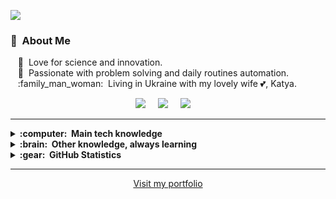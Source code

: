 <img src="images/svg/header.svg"></img>

### :space_invader: &nbsp;About Me

&nbsp;&nbsp;&nbsp;:seedling: &nbsp;Love for science and innovation.\
&nbsp;&nbsp;&nbsp;:heartbeat: &nbsp;Passionate with problem solving and daily routines automation.\
&nbsp;&nbsp;&nbsp;:family_man_woman: &nbsp;Living in Ukraine with my lovely wife :two_hearts:, Katya.

<p align="center">
  <a href="mailto:andreyvalenko@gmail.com?subject=Hi%20Andrii%20Valenko"><img src="https://img.shields.io/badge/gmail-%23D14836.svg?&style=for-the-badge&logo=gmail&logoColor=white" /></a>&nbsp;&nbsp;&nbsp;&nbsp;
  <a href="https://www.facebook.com/andrey.valenko/"><img src="https://img.shields.io/badge/facebook-%233B5998.svg?&style=for-the-badge&logo=facebook&logoColor=white" /></a>&nbsp;&nbsp;&nbsp;&nbsp;
  <a href="https://www.linkedin.com/in/andriivalenko/"><img src="https://img.shields.io/badge/linkedin-%230077B5.svg?&style=for-the-badge&logo=linkedin&logoColor=white" /></a>&nbsp;&nbsp;&nbsp;&nbsp;
</p>

<hr/>

<details>
  <summary><b>:computer: &nbsp;Main tech knowledge</b></summary>
  <br/>

![HTML5](https://img.shields.io/badge/HTML5-E34F26.svg?&style=flat&logo=html5&logoColor=white)&nbsp;
![CSS3](https://img.shields.io/badge/CSS3-%231572B6.svg?&style=flat&logo=css3&logoColor=white)&nbsp;
![SASS](https://img.shields.io/badge/SASS-CC6699.svg?&style=flat&logo=sass&logoColor=white)&nbsp;
![JavaScript](https://img.shields.io/badge/JAVASCRIPT-323330.svg?&style=flat&logo=javascript&logoColor=%23F7DF1E)&nbsp;
![TypeScript](https://img.shields.io/badge/TYPESCRIPT-%23007ACC.svg?&style=flat&logo=typescript&logoColor=white)&nbsp;\
![React](https://img.shields.io/badge/React-1c2c4c.svg?style=flat&logo=react&logoColor=61DBFB&style=for-the-badge)&nbsp;
![NextJs](https://img.shields.io/badge/Next.js-black.svg?style=flat&logo=next.js&logoColor=white&style=for-the-badge)&nbsp;
![REST API](https://img.shields.io/badge/REST-02569B.svg?&style=flat&logo=rest&logoColor=white)&nbsp;
![NodeJS](https://img.shields.io/badge/NODEJS-339933.svg?&style=flat&logo=node.js&logoColor=white)&nbsp;
![NestJS](https://img.shields.io/badge/NestJs-000.svg?style=flat&logo=nestjs&logoColor=red&style=f)&nbsp;
![MongoDB](https://img.shields.io/badge/MONGODB-47A248.svg?&style=flat&logo=mongodb&logoColor=white)&nbsp;
![Git](https://img.shields.io/badge/GIT-%23F05033.svg?&style=flat&logo=git&logoColor=white)&nbsp;
![GitHub](https://img.shields.io/badge/GITHUB-%23121011.svg?&style=flat&logo=github&logoColor=white)&nbsp;
![Docker](https://img.shields.io/badge/DOCKER-2496ED.svg?&style=flat&logo=docker&logoColor=white)&nbsp;
![VSCode](https://img.shields.io/badge/VSCODE-007ACC.svg?&style=flat&logo=visual-studio-code)&nbsp;
</details>

<details>
  <summary><b>:brain: &nbsp;Other knowledge, always learning</b></summary>
  <br/>

![Firebase](https://img.shields.io/badge/FIREBASE-FFCA28.svg?&style=flat&logo=firebase&logoColor=black)&nbsp;
![GithubActions](https://img.shields.io/badge/GITHUB%20ACTIONS-2088FF.svg?&style=flat&logo=github-actions&logoColor=white)&nbsp;

</details>

<details>
  <summary><b>:gear: &nbsp;GitHub Statistics</b></summary>
  <br/>
     <p align="center">
        <img height="137px" src="https://github-readme-stats.vercel.app/api?username=vnko1&show_icons=true&theme=nightowl" /> <img height="137px" src="https://github-readme-stats.vercel.app/api/top-langs/?username=vnko1&hide=html&hide_title=true&hide_border=true&layout=compact&langs_count=8&theme=nightowl" />
    </p>
</details>

<hr/>

<p align="center">
 <a href="https://portfolio.vnko.tech" target="_blank" rel="noreferrer noopener">
   Visit my portfolio
 </a>
</p>
